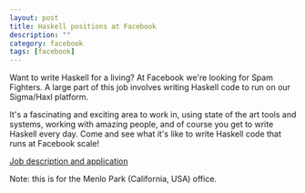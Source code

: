 ```yaml
---
layout: post
title: Haskell positions at Facebook
description: ""
category: facebook
tags: [facebook]
---
```


Want to write Haskell for a living?  At Facebook we're looking for
Spam Fighters.  A large part of this job involves writing Haskell code
to run on our Sigma/Haxl platform.

It's a fascinating and exciting area to work in, using state of the
art tools and systems, working with amazing people, and of course you
get to write Haskell every day. Come and see what it's like to write
Haskell code that runs at Facebook scale!

<a
href="https://www.facebook.com/careers/jobs/a0I1200000IA7KYEA1/">Job description and application</a>

Note: this is for the Menlo Park (California, USA) office.
